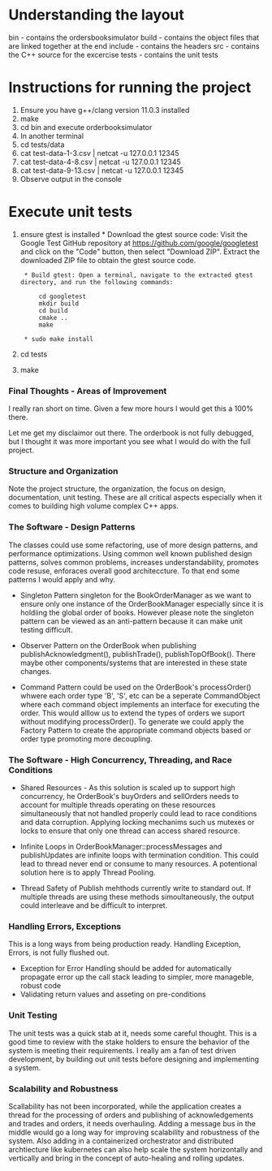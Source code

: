 # Understanding the layout

bin - contains the ordersbooksimulator
build - contains the object files that are linked together at the end
include - contains the headers
src - contains the C++ source for the excercise
tests - contains the unit tests

# Instructions for running the project

1. Ensure you have g++/clang version 11.0.3 installed
2. make
3. cd bin and execute orderbooksimulator
4. In another terminal 
5. cd tests/data
6. cat test-data-1-3.csv | netcat -u 127.0.0.1 12345
7. cat test-data-4-8.csv | netcat -u 127.0.0.1 12345
8. cat test-data-9-13.csv | netcat -u 127.0.0.1 12345
9. Observe output in the console


# Execute unit tests

1. ensure gtest is installed
        * Download the gtest source code: Visit the Google Test GitHub repository at https://github.com/google/googletest and click on the "Code" button, then select "Download ZIP". Extract the downloaded ZIP file to obtain the gtest source code.

        * Build gtest: Open a terminal, navigate to the extracted gtest directory, and run the following commands:

            cd googletest
            mkdir build
            cd build
            cmake ..
            make

        * sudo make install

2. cd tests
2. make 


### Final Thoughts - Areas of Improvement

I really ran short on time.  Given a few more hours I would get this a 100% there.

Let me get my disclaimor out there.  The orderbook is not fully debugged, but I thought it was more important you see what I would do with the full project.

### Structure and Organization
Note the project structure, the organization, the focus on design, documentation, unit testing.  These are all critical aspects especially when it comes to building high volume complex C++ apps.

### The Software - Design Patterns

The classes could use some refactoring, use of more design patterns, and performance optimizations.  Using common well known published design patterns, solves common problems, increases understandability, promotes code resuse, enforaces overall good architeccture.  To that end some patterns I would apply and why.

 * Singleton Pattern singleton for the BookOrderManager as we want to ensure only one instance of the OrderBookManager especially since it is holdiing the global order of books.  However please note the singleton pattern can be viewed as an anti-pattern because it can make unit testing difficult.

* Observer Pattern on the OrderBook when publishing publishAcknowledgment(), publishTrade(), publishTopOfBook().  There maybe other components/systems that are interested in these state changes.

* Command Pattern could be used on the OrderBook's processOrder() whwere each order type 'B', 'S', etc can be a seperate CommandObject where each command object implements an interface for executing the order.  This would alllow us to extend the types of orders we suport without modifying processOrder().  To generate we could apply the Factory Pattern to create the appropriate command objects based or order type promoting more decoupling.

### The Software - High Concurrency, Threading, and Race Conditions

* Shared Resources - As this solution is scaled up to support high concurrency, he OrderBook's buyOrders and sellOrders needs to account for multiple threads operating on these resources simultaneously that not handled properly could lead to race conditions and data corruption.  Applying locking mechanims such us mutexes or locks to ensure that only one thread can access shared resource.

* Infinite Loops in OrderBookManager::processMessages and publishUpdates are infinite loops with termination condition.  This could lead to thread never end or consume to many resources.  A potentional solution here is to apply Thread Pooling.

* Thread Safety of Publish mehthods currently write to standard out.  If multiple threads are using these methods simoultaneously, the output could interleave and be difficult to interpret.

### Handling Errors, Exceptions 

This is a long ways from being production ready.  Handling Exception, Errors, is not fully flushed out.  

* Exception for Error Handling should be added for automatically propagate error up the call stack leading to simpler, more manageble, robust code
* Validating return values and asseting on pre-conditions


### Unit Testing

The unit tests was a quick stab at it, needs some careful thought.   This is a good time to review with the stake holders to ensure the  behavior of the system is meeting their requirements.  I really am a fan of test driven development, by building out unit tests before designing and implementing a system.

### Scalability and Robustness

Scallability has not been incorporated, while the application creates a thread for the processing of orders and publishing of acknowledgements and trades and orders, it needs overhauling.  Adding a message bus in the middle would go a long way for improving scalability and robustness of the system.  Also adding in a containerized orchestrator and distributed archtiecture like kubernetes can also help scale the system horizontally and vertically and bring in the concept of auto-healing and rolling updates.

